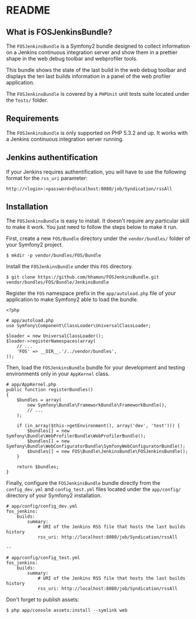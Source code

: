 README
======

What is FOSJenkinsBundle?
-------------------------

The `FOSJenkinsBundle` is a Symfony2 bundle designed to collect information on a
Jenkins continuous integration server and show them in a prettier shape in the 
web debug toolbar and webprofiler tools.

This bundle shows the state of the last build in the web debug toolbar and
displays the ten last builds information in a panel of the web profiler
application.

The `FOSJenkinsBundle` is covered by a `PHPUnit` unit tests suite located under
the `Tests/` folder.

Requirements
------------

The `FOSJenkinsBundle` is only supported on PHP 5.3.2 and up. It works with a
Jenkins continuous integration server running.

Jenkins authentification
------------------------

If your Jenkins requires authentification, you will have to use the following format 
for the `rss_uri` parameter:

    http://<login>:<password>@localhost:8080/job/Syndication/rssAll

Installation
------------

The `FOSJenkinsBundle` is easy to install. It doesn't require any particular
skill to make it work. You just need to follow the steps below to make it run.

First, create a new `FOS/Bundle` directory under the `vendor/bundles/` folder of 
your Symfony2 project.

    $ mkdir -p vendor/bundles/FOS/Bundle

Install the `FOSJenkinsBundle` under this `FOS` directory.

    $ git clone https://github.com/hhamon/FOSJenkinsBundle.git vendor/bundles/FOS/Bundle/JenkinsBundle

Register the `FOS` namespace prefix in the `app/autoload.php` file of your
application to make Symfony2 able to load the bundle.

    <?php

    # app/autoload.php
    use Symfony\Component\ClassLoader\UniversalClassLoader;

    $loader = new UniversalClassLoader();
    $loader->registerNamespaces(array(
        // ...
        'FOS' => __DIR__.'/../vendor/bundles',
    ));

Then, load the `FOSJenkinsBundle` bundle for your development and testing
environments only in your `AppKernel` class.

    # app/AppKernel.php
    public function registerBundles()
    {
        $bundles = array(
            new Symfony\Bundle\FrameworkBundle\FrameworkBundle(),
            // ...
        );

        if (in_array($this->getEnvironment(), array('dev', 'test'))) {
            $bundles[] = new Symfony\Bundle\WebProfilerBundle\WebProfilerBundle();
            $bundles[] = new Symfony\Bundle\WebConfiguratorBundle\SymfonyWebConfiguratorBundle();
            $bundles[] = new FOS\Bundle\JenkinsBundle\FOSJenkinsBundle();
        }

        return $bundles;
    }

Finally, configure the `FOSJenkinsBundle` bundle directly from the 
`config_dev.yml` and `config_test.yml` files located under the `app/config/`
directory of your Symfony2 installation.

    # app/config/config_dev.yml
    fos_jenkins:
        builds:
            summary:
                # URI of the Jenkins RSS file that hosts the last builds history
                rss_uri: http://localhost:8080/job/Syndication/rssAll

    --

    # app/config/config_test.yml
    fos_jenkins:
        builds:
            summary:
                # URI of the Jenkins RSS file that hosts the last builds history
                rss_uri: http://localhost:8080/job/Syndication/rssAll


Don't forget to publish assets:

    $ php app/console assets:install --symlink web

